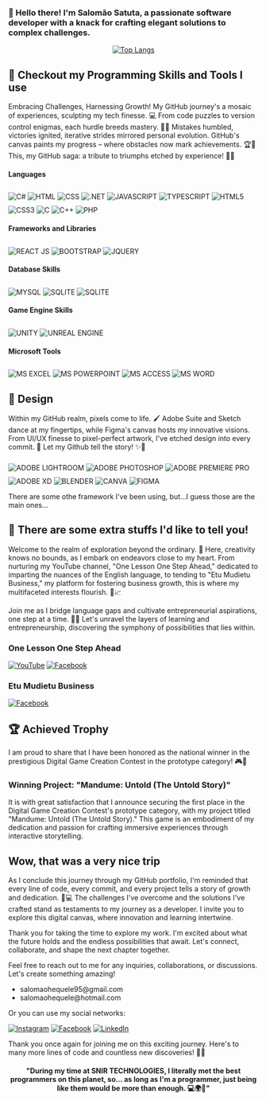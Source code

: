 <div style="font-weight:lighter">

### 👋 Hello there! I'm Salomão Satuta, a passionate software developer with a knack for crafting elegant solutions to complex challenges.

</div>


<div align="center">

[![Top Langs](https://github-readme-stats.vercel.app/api/top-langs/?username=anuraghazra&layout=donut)](https://github.com/anuraghazra/github-readme-stats)

</div>

## 🚀 Checkout my Programming Skills and Tools I use
 Embracing Challenges, Harnessing Growth! My GitHub journey's a mosaic of experiences, sculpting my tech finesse. 💻 From code puzzles to version control enigmas, each hurdle breeds mastery. 💪🌱 Mistakes humbled, victories ignited, iterative strides mirrored personal evolution. GitHub's canvas paints my progress – where obstacles now mark achievements. 🏆🎨 This, my GitHub saga: a tribute to triumphs etched by experience! 🌟🌈

<!-- SKILLS  -->
#### Languages
<div>
    <img align="center" style="margin-top: 10px" alt="C#" src="https://img.shields.io/badge/C%23-239120?style=for-the-badge&logo=c-sharp&logoColor=white">
    <img align="center" style="margin-top: 10px" alt="HTML" src="https://img.shields.io/badge/HTML-239120?style=for-the-badge&logo=html5&logoColor=white">
    <img align="center" style="margin-top: 10px" alt="CSS" src="https://img.shields.io/badge/CSS-239120?&style=for-the-badge&logo=css3&logoColor=white">
    <img align="center" style="margin-top: 10px" alt=".NET" src="https://img.shields.io/badge/.NET-239120?style=for-the-badge&logo=.net&logoColor=white">
    <img align="center" style="margin-top: 10px" alt="JAVASCRIPT" src="https://img.shields.io/badge/JavaScript-239120?style=for-the-badge&logo=javascript&logoColor=white">
    <img align="center" style="margin-top: 10px" alt="TYPESCRIPT" src="https://img.shields.io/badge/TypeScript-239120?style=for-the-badge&logo=typescript&logoColor=white"> 
    <img align="center" style="margin-top: 10px" alt="HTML5" src="https://img.shields.io/badge/HTML5-239120?style=for-the-badge&logo=html5&logoColor=white">
    <img align="center" style="margin-top: 10px" alt="CSS3" src="https://img.shields.io/badge/CSS3-239120?style=for-the-badge&logo=css3&logoColor=white">
    <img align="center" style="margin-top: 10px" alt="C" src="https://img.shields.io/badge/C-239120?style=for-the-badge&logo=c&logoColor=white">
    <img align="center" style="margin-top: 10px" alt="C++" src="https://img.shields.io/badge/C%2B%2B-239120?style=for-the-badge&logo=c%2B%2B&logoColor=white">
    <img align="center" style="margin-top: 10px" alt="PHP" src="https://img.shields.io/badge/PHP-239120?style=for-the-badge&logo=php&logoColor=white">
</div>

#### Frameworks and Libraries
<div>
    <img align="center" style="margin-top: 10px" alt="REACT JS" src="https://img.shields.io/badge/React-20232A?style=for-the-badge&logo=react&logoColor=61DAFB">
    <img align="center" style="margin-top: 10px" alt="BOOTSTRAP" src="https://img.shields.io/badge/Bootstrap-20232A?style=for-the-badge&logo=bootstrap&logoColor=white">
    <img align="center" style="margin-top: 10px" alt="JQUERY" src="https://img.shields.io/badge/jQuery-20232A?style=for-the-badge&logo=jquery&logoColor=white">
</div>

#### Database Skills
<div>
    <img align="center" style="margin-top: 10px" alt="MYSQL" src="https://img.shields.io/badge/MySQL-07405E?style=for-the-badge&logo=mysql&logoColor=white">
    <img align="center" style="margin-top: 10px" alt="SQLITE" src="https://img.shields.io/badge/SQLite-07405E?style=for-the-badge&logo=sqlite&logoColor=white">
    <img align="center" style="margin-top: 10px" alt="SQLITE" src="https://img.shields.io/badge/Microsoft%20SQL%20Server-07405E?style=for-the-badge&logo=microsoft%20sql%20server&logoColor=white">
</div>

#### Game Engine Skills
<div>
    <img align="center" style="margin-top: 10px" alt="UNITY" src="https://img.shields.io/badge/Unity-%23313131?style=for-the-badge&logo=unity&logoColor=white">
   <img align="center" style="margin-top: 10px" alt="UNREAL ENGINE" src="https://img.shields.io/badge/unrealengine-%23313131.svg?style=for-the-badge&logo=unrealengine&logoColor=white">
   
</div>

####  Microsoft Tools
<div>
    <img align="center" style="margin-top: 10px" alt="MS EXCEL" src="https://img.shields.io/badge/Microsoft_Excel-217346?style=for-the-badge&logo=microsoft-excel&logoColor=white">
    <img align="center" style="margin-top: 10px" alt="MS POWERPOINT" src="https://img.shields.io/badge/Microsoft_PowerPoint-217346?style=for-the-badge&logo=microsoft-powerpoint&logoColor=white">
    <img align="center" style="margin-top: 10px" alt="MS ACCESS" src="https://img.shields.io/badge/Microsoft_Access-217346?style=for-the-badge&logo=microsoft-access&logoColor=white">
    <img align="center" style="margin-top: 10px" alt="MS WORD" src="https://img.shields.io/badge/Microsoft_Word-217346?style=for-the-badge&logo=microsoft-word&logoColor=white">
</div>

## 🎨 Design

Within my GitHub realm, pixels come to life. 🖌️ Adobe Suite and Sketch dance at my fingertips, while Figma's canvas hosts my innovative visions. From UI/UX finesse to pixel-perfect artwork, I've etched design into every commit. 🚀 Let my Github tell the story! ✨🎉

<!-- DESIGN  -->
<div style="display: inline_block">
    <img align="center" style="margin-top: 10px" alt="ADOBE LIGHTROOM" src="https://img.shields.io/badge/Adobe%20Lightroom-31A8FF?style=for-the-badge&logo=Adobe%20Lightroom&logoColor=white">
    <img align="center" style="margin-top: 10px" alt="ADOBE PHOTOSHOP" src="https://img.shields.io/badge/Adobe%20Photoshop-31A8FF?style=for-the-badge&logo=Adobe%20Photoshop&logoColor=black">
    <img align="center" style="margin-top: 10px" alt="ADOBE PREMIERE PRO" src="https://img.shields.io/badge/Adobe%20Premiere%20Pro-9999FF?style=for-the-badge&logo=Adobe%20Premiere%20Pro&logoColor=white">
    <img align="center" style="margin-top: 10px" alt="ADOBE XD" src="https://img.shields.io/badge/Adobe%20XD-470137?style=for-the-badge&logo=Adobe%20XD&logoColor=#FF61F6">
    <img align="center" style="margin-top: 10px" alt="BLENDER" src="https://img.shields.io/badge/blender-%23F5792A.svg?style=for-the-badge&logo=blender&logoColor=white">
    <img align="center" style="margin-top: 10px" alt="CANVA" src="https://img.shields.io/badge/Canva-%2300C4CC.svg?&style=for-the-badge&logo=Canva&logoColor=white"> 
    <img align="center" style="margin-top: 10px" alt="FIGMA" src="https://img.shields.io/badge/Figma-F24E1E?style=for-the-badge&logo=figma&logoColor=white">
    
</div>

There are some othe framework I've been using, but...I guess those are the main ones...

## 💭 There are some extra stuffs I'd like to tell you!

Welcome to the realm of exploration beyond the ordinary. 🌟 Here, creativity knows no bounds, as I embark on endeavors close to my heart. From nurturing my YouTube channel, "One Lesson One Step Ahead," dedicated to imparting the nuances of the English language, to tending to "Etu Mudietu Business," my platform for fostering business growth, this is where my multifaceted interests flourish. 🎥📈

Join me as I bridge language gaps and cultivate entrepreneurial aspirations, one step at a time. 🚀💬 Let's unravel the layers of learning and entrepreneurship, discovering the symphony of possibilities that lies within.

### One Lesson One Step Ahead
[![YouTube](https://img.shields.io/badge/YouTube-FF0000?style=for-the-badge&logo=youtube&logoColor=white)](https://www.youtube.com/@onelessononestepahead1504)
[![Facebook](https://img.shields.io/badge/Facebook-1877F2?style=for-the-badge&logo=facebook&logoColor=white)](https://www.facebook.com/OneLessonOneStepAhead)

### Etu Mudietu Business

[![Facebook](https://img.shields.io/badge/Facebook-1877F2?style=for-the-badge&logo=facebook&logoColor=white)](https://www.facebook.com/etumudietubusiness)

## 🏆 Achieved Trophy 

I am proud to share that I have been honored as the national winner in the prestigious Digital Game Creation Contest in the prototype category! 🎮🥇

### Winning Project: "Mandume: Untold (The Untold Story)"

It is with great satisfaction that I announce securing the first place in the Digital Game Creation Contest's prototype category, with my project titled "Mandume: Untold (The Untold Story)." This game is an embodiment of my dedication and passion for crafting immersive experiences through interactive storytelling.

## Wow, that was a very nice trip
As I conclude this journey through my GitHub portfolio, I'm reminded that every line of code, every commit, and every project tells a story of growth and dedication. 🌱💻 The challenges I've overcome and the solutions I've crafted stand as testaments to my journey as a developer. I invite you to explore this digital canvas, where innovation and learning intertwine.

Thank you for taking the time to explore my work. I'm excited about what the future holds and the endless possibilities that await. Let's connect, collaborate, and shape the next chapter together.

Feel free to reach out to me for any inquiries, collaborations, or discussions. Let's create something amazing!

<div>
    <ul>
        <li>salomaohequele95@gmail.com</li>
        <li>salomaohequele@hotmail.com</li>
    </ul>
</div>

 Or you can use my social networks:

[![Instagram](https://img.shields.io/badge/Instagram-E4405F?style=for-the-badge&logo=instagram&logoColor=white)](https://www.instagram.com/super_satuta/)
[![Facebook](https://img.shields.io/badge/Facebook-1877F2?style=for-the-badge&logo=facebook&logoColor=white)](https://www.facebook.com/salomao.satuta/)
[![LinkedIn](https://img.shields.io/badge/LinkedIn-0077B5?style=for-the-badge&logo=linkedin&logoColor=white)](https://www.linkedin.com/in/salom%C3%A3o-satuta/)

Thank you once again for joining me on this exciting journey. Here's to many more lines of code and countless new discoveries! 🚀🌟



<div align="center">
    <h4>
        "During my time at SNIR TECHNOLOGIES, I literally met the best programmers on this planet, so... as long as I'm a programmer, just being like them would be more than enough. 💻🌍🚀"
    <h3>
</div>
